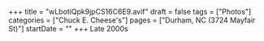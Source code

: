 +++
title = "wLbotiQpk9jpCS16C6E9.avif"
draft = false
tags = ["Photos"]
categories = ["Chuck E. Cheese's"]
pages = ["Durham, NC (3724 Mayfair St)"]
startDate = ""
+++
Late 2000s
